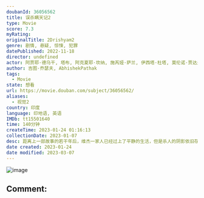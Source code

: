```yaml
---
doubanId: 36056562
title: 误杀瞒天记2
type: Movie
score: 7.3
myRating: 
originalTitle: 2Drishyam2
genre: 剧情, 悬疑, 惊悚, 犯罪
datePublished: 2022-11-18
director: undefined
actor: 阿贾耶·德乌干, 塔布, 阿克夏耶·坎纳, 施芮娅·萨兰, 伊西塔·杜塔, 莫伦诺·贾达夫, 拉贾特·卡普尔
author: 吉图·乔瑟夫, AbhishekPathak
tags:
  - Movie
state: 想看
url: https://movie.douban.com/subject/36056562/
aliases:
  - 视觉2
country: 印度
language: 印地语, 英语
IMDb: tt15501640
time: 140分钟
createTime: 2023-01-24 01:16:13
collectionDate: 2023-01-07
desc: 距离上一部故事的若干年后，维杰一家人已经过上了平静的生活，但是杀人的阴影依旧存在。本地警察局的新任局长对于这桩悬案重启了调查，维杰一家岌岌可危。这次，维杰能否再次守护住他的家人？
date created: 2023-01-24
date modified: 2023-03-07
---
```


![image](p2886115690.jpg)

Comment:
---
